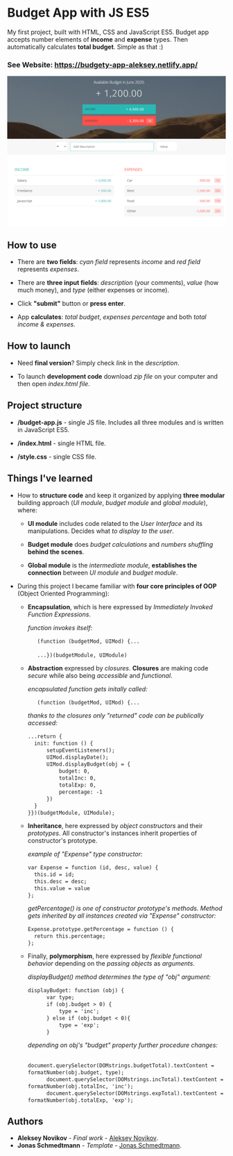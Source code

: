 # Budget App with JS ES5

My first project, built with HTML, CSS and JavaScript ES5. Budget app accepts number elements of **income** and **expense** types. Then automatically calculates **total budget**. Simple as that :)


### See Website: https://budgety-app-aleksey.netlify.app/
<img src="budgety.png" width="800">



## How to use

* There are **two fields**: *cyan field* represents *income* and *red field* represents *expenses*. 

* There are **three input fields**: *description* (your comments), *value* (how much money), and *type* (either expenses or income). 

* Click **"submit"** button or **press enter**.

* App **calculates**: *total budget*, *expenses percentage* and both *total income & expenses*.


## How to launch

* Need **final version**? Simply check *link* in the *description*. 

* To launch **development code** download *zip file* on your computer and then open *index.html file*.

## Project structure

* **/budget-app.js** - single JS file. Includes all three modules and is written in JavaScript ES5. 

* **/index.html** - single HTML file.  

* **/style.css** - single CSS file.


## Things I've learned 

* How to **structure code** and keep it organized by applying **three modular** building approach (*UI module*, *budget module* and *global module*), where:

    * **UI module** includes code related to the *User Interface* and its manipulations. Decides what *to display to the user*. 
    
    * **Budget module** does *budget calculations* and *numbers shuffling* **behind the scenes**.
    
    * **Global module** is the *intermediate module*, **establishes the connection** between *UI module* and *budget module*. 

* During this project I became familiar with **four core principles of OOP** (Object Oriented Programming):

    * **Encapsulation**, which is here expressed by *Immediately Invoked Function Expressions*. 
    
      *function invokes itself:*
      ```
         (function (budgetMod, UIMod) {...
         
         ...})(budgetModule, UIModule)
      ```
      
    * **Abstraction** expressed by *closures*. **Closures** are making code *secure* while also being *accessible* and *functional*.
    
      *encapsulated function gets initally called:*
      ```
         (function (budgetMod, UIMod) {... 
      ```
      
      *thanks to the closures only "returned" code can be publically accessed:*
      ```
      ...return {
        init: function () {
            setupEventListeners();
            UIMod.displayDate();
            UIMod.displayBudget(obj = {
                budget: 0,
                totalInc: 0,
                totalExp: 0,
                percentage: -1
            })
        }
      }})(budgetModule, UIModule);
      ```
    
    * **Inheritance**, here expressed by *object constructors* and their *prototypes*. All constructor's instances inherit properties of constructor's prototype.
    
      *example of "Expense" type *constructor*:* 
      ```
      var Expense = function (id, desc, value) {
        this.id = id;
        this.desc = desc;
        this.value = value
      };
      ```
      *getPercentage() is one of *constructor prototype's* methods. Method gets inherited by all instances created via "Expense"             constructor:*
      ```
      Expense.prototype.getPercentage = function () {
        return this.percentage;
      };
      ```
      
    * Finally, **polymorphism**, here expressed by *flexible functional behavior* depending on the *passing objects* as *arguments*.
      
      *displayBudget() method determines the type of "obj" argument:* 
      ```
      displayBudget: function (obj) {
            var type;
            if (obj.budget > 0) {
                type = 'inc';
            } else if (obj.budget < 0){
                type = 'exp';
            }
      ```
      
      *depending on obj's "budget" property further procedure changes:*
      ```
            document.querySelector(DOMstrings.budgetTotal).textContent = formatNumber(obj.budget, type);
            document.querySelector(DOMstrings.incTotal).textContent = formatNumber(obj.totalInc, 'inc');
            document.querySelector(DOMstrings.expTotal).textContent = formatNumber(obj.totalExp, 'exp');
      ```


## Authors

* **Aleksey Novikov** - *Final work* - [Aleksey Novikov](https://github.com/Aleksey-N-hub).
* **Jonas Schmedtmann** - *Template* - [Jonas Schmedtmann](https://github.com/jonasschmedtmann).
